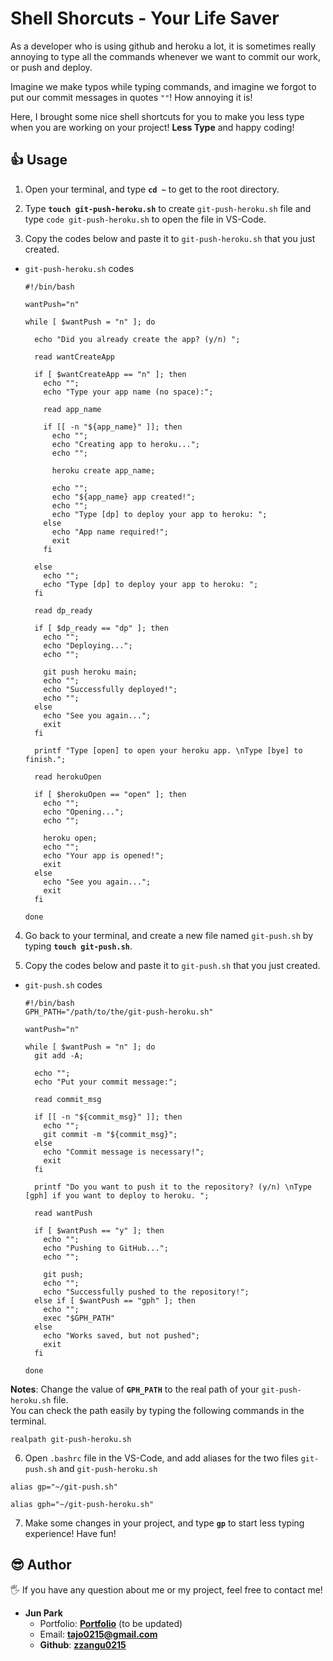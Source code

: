 # Shell Shorcuts - Your Life Saver

As a developer who is using github and heroku a lot, it is sometimes really annoying to type all the commands whenever we want to commit our work, or push and deploy.

Imagine we make typos while typing commands, and imagine we forgot to put our commit messages in quotes `""`! How annoying it is!

Here, I brought some nice shell shortcuts for you to make you less type when you are working on your project! **Less Type** and happy coding!

## 👍 Usage

1. Open your terminal, and type **`cd ~`** to get to the root directory.

2. Type **`touch git-push-heroku.sh`** to create `git-push-heroku.sh` file and type `code git-push-heroku.sh` to open the file in VS-Code.

3. Copy the codes below and paste it to `git-push-heroku.sh` that you just created.

- `git-push-heroku.sh` codes

  ```shell
  #!/bin/bash

  wantPush="n"

  while [ $wantPush = "n" ]; do

    echo "Did you already create the app? (y/n) ";

    read wantCreateApp

    if [ $wantCreateApp == "n" ]; then
      echo "";
      echo "Type your app name (no space):";

      read app_name

      if [[ -n "${app_name}" ]]; then
        echo "";
        echo "Creating app to heroku...";
        echo "";

        heroku create app_name;

        echo "";
        echo "${app_name} app created!";
        echo "";
        echo "Type [dp] to deploy your app to heroku: ";
      else
        echo "App name required!";
        exit
      fi

    else
      echo "";
      echo "Type [dp] to deploy your app to heroku: ";
    fi

    read dp_ready

    if [ $dp_ready == "dp" ]; then
      echo "";
      echo "Deploying...";
      echo "";

      git push heroku main;
      echo "";
      echo "Successfully deployed!";
      echo "";
    else
      echo "See you again...";
      exit
    fi

    printf "Type [open] to open your heroku app. \nType [bye] to finish.";

    read herokuOpen

    if [ $herokuOpen == "open" ]; then
      echo "";
      echo "Opening...";
      echo "";

      heroku open;
      echo "";
      echo "Your app is opened!";
      exit
    else
      echo "See you again...";
      exit
    fi

  done
  ```

4. Go back to your terminal, and create a new file named `git-push.sh` by typing **`touch git-push.sh`**.

5. Copy the codes below and paste it to `git-push.sh` that you just created.

- `git-push.sh` codes

  ```shell
  #!/bin/bash
  GPH_PATH="/path/to/the/git-push-heroku.sh"

  wantPush="n"

  while [ $wantPush = "n" ]; do
    git add -A;

    echo "";
    echo "Put your commit message:";

    read commit_msg

    if [[ -n "${commit_msg}" ]]; then
      echo "";
      git commit -m "${commit_msg}";
    else
      echo "Commit message is necessary!";
      exit
    fi

    printf "Do you want to push it to the repository? (y/n) \nType [gph] if you want to deploy to heroku. ";

    read wantPush

    if [ $wantPush == "y" ]; then
      echo "";
      echo "Pushing to GitHub...";
      echo "";

      git push;
      echo "";
      echo "Successfully pushed to the repository!";
    else if [ $wantPush == "gph" ]; then
      echo "";
      exec "$GPH_PATH"
    else
      echo "Works saved, but not pushed";
      exit
    fi

  done
  ```

**Notes**: Change the value of **`GPH_PATH`** to the real path of your `git-push-heroku.sh` file.  
You can check the path easily by typing the following commands in the terminal.

```shell
realpath git-push-heroku.sh
```

6. Open `.bashrc` file in the VS-Code, and add aliases for the two files `git-push.sh` and `git-push-heroku.sh`

```shell
alias gp="~/git-push.sh"

alias gph="~/git-push-heroku.sh"
```

7. Make some changes in your project, and type **`gp`** to start less typing experience! Have fun!

## 😎 Author

🖐 If you have any question about me or my project, feel free to contact me!

- **Jun Park**
  - Portfolio: [**Portfolio**](https://portfolio-v2-sjp.herokuapp.com/) (to be updated)
  - Email: **tajo0215@gmail.com**
  - **Github**: [**zzangu0215**](https://github.com/zzangu0215)
